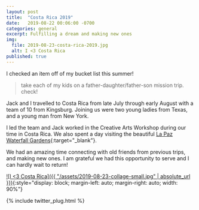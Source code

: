 ```yaml
---
layout: post
title:  "Costa Rica 2019"
date:   2019-08-22 00:06:00 -0700
categories: general
excerpt: Fulfilling a dream and making new ones
img:
  file: 2019-08-23-costa-rica-2019.jpg
  alt: I <3 Costa Rica
published: true
---
```


I checked an item off of my bucket list this summer!

> take each of my kids on a father-daughter/father-son mission trip. check!

Jack and I travelled to Costa Rica from late July through early August with a team of 10 from Kingsburg. Joining us were two young ladies from Texas, and a young man from New York.

I led the team and Jack worked in the Creative Arts Workshop during our time in Costa Rica. We also spent a day visiting the beautiful [La Paz Waterfall Gardens](http://www.waterfallgardens.com/){:target="_blank"}.

We had an amazing time connecting with old friends from previous trips, and making new ones. I am grateful we had this opportunity to serve and I can hardly wait to return!

[![I <3 Costa Rica]({{ "/assets/2019-08-23-collage-small.jpg" | absolute_url }})](/assets/2019-08-23-collage-full.jpg){:style="display: block; margin-left: auto; margin-right: auto; width: 90%"}

{% include twitter_plug.html %}
